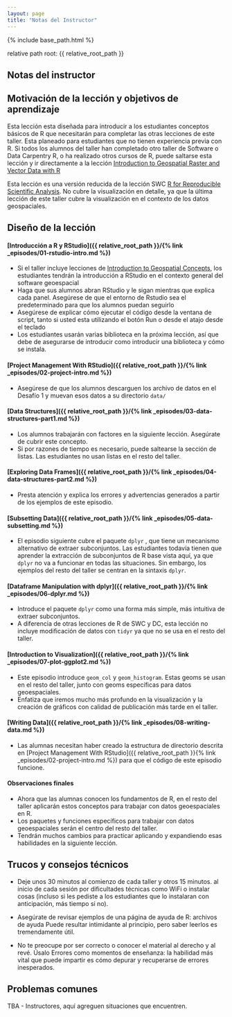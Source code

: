 ```yaml
---
layout: page
title: "Notas del Instructor"
---
```

{% include base_path.html %}

relative path root: {{ relative_root_path }}

## Notas del instructor

## Motivación de la lección y objetivos de aprendizaje

Esta lección esta diseñada para introducir a los estudiantes conceptos básicos de R que necesitarán para completar las otras lecciones de este taller. Esta planeado para estudiantes que no tienen experiencia previa con R. Si todos los alumnos del taller han completado otro taller de Software o Data Carpentry R, o ha realizado otros cursos de R, puede saltarse esta lección y ir directamente a la lección [Introduction to Geospatial Raster and Vector Data with R](https://datacarpentry.org/r-raster-vector-geospatial/)

Esta lección es una versión reducida de la lección SWC [R for Reproducible Scientific Analysis](http://swcarpentry.github.io/r-novice-gapminder). No cubre la visualización en detalle, ya que la última lección de este taller cubre la visualización en el contexto de los datos geospaciales. 

## Diseño de la lección

#### [Introducción a R y RStudio]({{ relative_root_path }}/{% link _episodes/01-rstudio-intro.md %})

* Si el taller incluye lecciones de [Introduction to Geospatial Concepts](https://datacarpentry.org/organization-geospatial/), los estudiantes tendrán
la introducción a RStudio en el contexto general del software geoespacial
* Haga que sus alumnos abran RStudio y le sigan mientras que explica cada panel. Asegúrese de que el entorno de Rstudio sea el predeterminado para que los alumnos puedan seguirlo
* Asegúrese de explicar cómo ejecutar el código desde la ventana de script, tanto si usted esta utilizando el botón Run o desde el atajo desde el teclado
* Los estudiantes usarán varias biblioteca en la próxima lección, así que debe de asegurarse de introducir como introducir una biblioteca y cómo se instala.

#### [Project Management With RStudio]({{ relative_root_path }}/{% link _episodes/02-project-intro.md %})

*  Asegúrese de que los alumnos descarguen los archivo de datos en el Desafío 1 y muevan esos datos 
a su directorio `data/`

#### [Data Structures]({{ relative_root_path }}/{% link _episodes/03-data-structures-part1.md %})

* Los alumnos trabajarán con factores en la siguiente lección.
Asegúrate de
cubrir este concepto.
* Si por razones de tiempo es necesario, puede saltearse la sección de listas. Las estudiantes no usan listas en el resto del taller.

#### [Exploring Data Frames]({{ relative_root_path }}/{% link _episodes/04-data-structures-part2.md %})

* Presta atención y explica los errores y advertencias generados a partir de los ejemplos de este episodio.

#### [Subsetting Data]({{ relative_root_path }}/{% link _episodes/05-data-subsetting.md %})

* El episodio siguiente cubre el paquete  `dplyr` , que tiene un
mecanismo alternativo de extraer subconjuntos. Las estudiantes todavía tienen que aprender
la extracción de subconjuntos de R base vista aquí, ya que `dplyr` no va a funcionar en todas las situaciones. Sin embargo,
los ejemplos del resto del taller se centran en la sintaxis `dplyr`.

#### [Dataframe Manipulation with dplyr]({{ relative_root_path }}/{% link _episodes/06-dplyr.md %})

* Introduce el paquete `dplyr` como una forma más simple, más intuitiva de 
extraer subconjuntos. 
* A diferencia de otras lecciones de R de SWC y DC, esta lección no incluye 
modificación de datos con `tidyr` ya que no se usa en el resto del taller.

#### [Introduction to Visualization]({{ relative_root_path }}/{% link _episodes/07-plot-ggplot2.md %})

* Este episodio introduce `geom_col` y  `geom_histogram`. Estas geoms se usan
en el resto del taller, junto con geoms específicas para datos geoespaciales.
* Enfatiza que iremos mucho más profundo en la visualización y la creación
de gráficos con calidad de publicación más tarde en el taller.

#### [Writing Data]({{ relative_root_path }}/{% link _episodes/08-writing-data.md %})

* Las alumnas necesitan haber creado la estructura de directorio descrita en 
[Project Management With RStudio]({{ relative_root_path }}{% link _episodes/02-project-intro.md %}) para que el código
de este episodio funcione. 

#### Observaciones finales

* Ahora que las alumnas conocen los fundamentos de R, en el resto del taller
aplicarán estos conceptos para trabajar con datos geoespaciales en R. 
* Los paquetes y funciones específicos para trabajar con datos geoespaciales serán el centro del resto del taller. 
* Tendrán muchos cambios para practicar aplicando y expandiendo esas habilidades en la siguiente lección.

## Trucos y consejos técnicos

* Deje unos 30 minutos al comienzo de cada taller y otros 15 minutos.
al inicio de cada sesión por dificultades técnicas como WiFi o
instalar cosas (incluso si les pediste a los estudiantes que lo instalaran con anticipación, más tiempo si
no).

* Asegúrate de revisar ejemplos de una página de ayuda de R: archivos de ayuda
Puede resultar intimidante al principio, pero saber leerlos es tremendamente
útil.

* No te preocupe por ser correcto o conocer el material al derecho y al revé. Úsalo
Errores como momentos de enseñanza: la habilidad más vital que puede impartir es cómo 
depurar y  recuperarse de errores inesperados.

## Problemas comunes

TBA - Instructores, aquí agreguen situaciones que encuentren.

